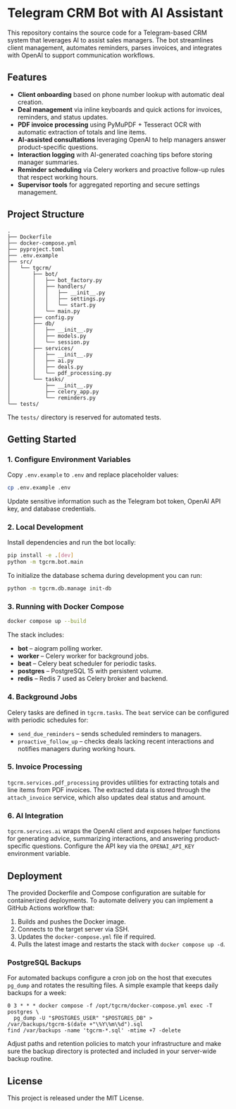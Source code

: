 # Telegram CRM Bot with AI Assistant

This repository contains the source code for a Telegram-based CRM system that leverages AI to assist sales managers. The bot streamlines client management, automates reminders, parses invoices, and integrates with OpenAI to support communication workflows.

## Features
- **Client onboarding** based on phone number lookup with automatic deal creation.
- **Deal management** via inline keyboards and quick actions for invoices, reminders, and status updates.
- **PDF invoice processing** using PyMuPDF + Tesseract OCR with automatic extraction of totals and line items.
- **AI-assisted consultations** leveraging OpenAI to help managers answer product-specific questions.
- **Interaction logging** with AI-generated coaching tips before storing manager summaries.
- **Reminder scheduling** via Celery workers and proactive follow-up rules that respect working hours.
- **Supervisor tools** for aggregated reporting and secure settings management.

## Project Structure
```
.
├── Dockerfile
├── docker-compose.yml
├── pyproject.toml
├── .env.example
├── src/
│   └── tgcrm/
│       ├── bot/
│       │   ├── bot_factory.py
│       │   ├── handlers/
│       │   │   ├── __init__.py
│       │   │   ├── settings.py
│       │   │   └── start.py
│       │   └── main.py
│       ├── config.py
│       ├── db/
│       │   ├── __init__.py
│       │   ├── models.py
│       │   └── session.py
│       ├── services/
│       │   ├── __init__.py
│       │   ├── ai.py
│       │   ├── deals.py
│       │   └── pdf_processing.py
│       └── tasks/
│           ├── __init__.py
│           ├── celery_app.py
│           └── reminders.py
└── tests/
```

The `tests/` directory is reserved for automated tests.

## Getting Started

### 1. Configure Environment Variables
Copy `.env.example` to `.env` and replace placeholder values:

```bash
cp .env.example .env
```

Update sensitive information such as the Telegram bot token, OpenAI API key, and database credentials.

### 2. Local Development

Install dependencies and run the bot locally:

```bash
pip install -e .[dev]
python -m tgcrm.bot.main
```

To initialize the database schema during development you can run:

```bash
python -m tgcrm.db.manage init-db
```

### 3. Running with Docker Compose

```bash
docker compose up --build
```

The stack includes:
- **bot** – aiogram polling worker.
- **worker** – Celery worker for background jobs.
- **beat** – Celery beat scheduler for periodic tasks.
- **postgres** – PostgreSQL 15 with persistent volume.
- **redis** – Redis 7 used as Celery broker and backend.

### 4. Background Jobs

Celery tasks are defined in `tgcrm.tasks`. The `beat` service can be configured with periodic schedules for:
- `send_due_reminders` – sends scheduled reminders to managers.
- `proactive_follow_up` – checks deals lacking recent interactions and notifies managers during working hours.

### 5. Invoice Processing

`tgcrm.services.pdf_processing` provides utilities for extracting totals and line items from PDF invoices. The extracted data is stored through the `attach_invoice` service, which also updates deal status and amount.

### 6. AI Integration

`tgcrm.services.ai` wraps the OpenAI client and exposes helper functions for generating advice, summarizing interactions, and answering product-specific questions. Configure the API key via the `OPENAI_API_KEY` environment variable.

## Deployment

The provided Dockerfile and Compose configuration are suitable for containerized deployments. To automate delivery you can implement a GitHub Actions workflow that:
1. Builds and pushes the Docker image.
2. Connects to the target server via SSH.
3. Updates the `docker-compose.yml` file if required.
4. Pulls the latest image and restarts the stack with `docker compose up -d`.

### PostgreSQL Backups

For automated backups configure a cron job on the host that executes `pg_dump` and rotates the resulting files. A simple example that keeps daily backups for a week:

```cron
0 3 * * * docker compose -f /opt/tgcrm/docker-compose.yml exec -T postgres \
  pg_dump -U "$POSTGRES_USER" "$POSTGRES_DB" > /var/backups/tgcrm-$(date +"\%Y\%m\%d").sql
find /var/backups -name 'tgcrm-*.sql' -mtime +7 -delete
```

Adjust paths and retention policies to match your infrastructure and make sure the backup directory is protected and included in your server-wide backup routine.

## License

This project is released under the MIT License.
